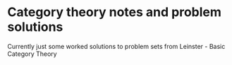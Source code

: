 # Category theory notes and problem solutions

Currently just some worked solutions to problem sets from Leinster - Basic Category Theory
